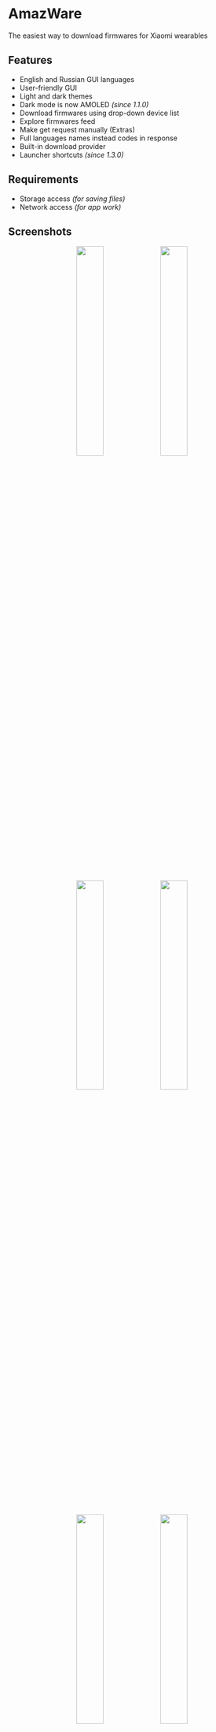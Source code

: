 # AmazWare
The easiest way to download firmwares for Xiaomi wearables

## Features
* English and Russian GUI languages
* User-friendly GUI
* Light and dark themes
* Dark mode is now AMOLED *(since 1.1.0)*
* Download firmwares using drop-down device list
* Explore firmwares feed
* Make get request manually (Extras)
* Full languages names instead codes in response
* Built-in download provider
* Launcher shortcuts *(since 1.3.0)*

## Requirements
* Storage access *(for saving files)*
* Network access *(for app work)*

## Screenshots
<p align="center">
  <img src="https://user-images.githubusercontent.com/65981689/157453571-5e5ee76c-92b6-4ca0-8992-f806537b889a.jpg" width="33%" height="33%">
  <img src="https://user-images.githubusercontent.com/65981689/157453570-63ff2ff8-1b66-4242-b8b4-b3355a453469.jpg" width="33%" height="33%">
  <img src="https://user-images.githubusercontent.com/65981689/157453566-d8479f30-00e0-405b-84a5-c74c2948342d.jpg" width="33%" height="33%">
  <img src="https://user-images.githubusercontent.com/65981689/157453564-ef98f16c-90f1-4c12-a553-767137f6a2e1.jpg" width="33%" height="33%">
  <img src="https://user-images.githubusercontent.com/65981689/157453568-f8b0a875-c076-4718-af3a-64596617470d.jpg" width="33%" height="33%">
  <img src="https://user-images.githubusercontent.com/65981689/157453966-cc773072-8d2d-49c5-86f3-688692571031.jpg" width="33%" height="33%">
</p>

## Credits
* [Keddnyo](https://github.com/Keddnyo) - Application
* [Schakal](https://4pda.to/forum/index.php?showuser=243484) - Server logic
